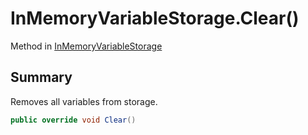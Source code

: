 # InMemoryVariableStorage.Clear()

Method in [InMemoryVariableStorage](api/csharp/yarn.unity.inmemoryvariablestorage.md)

## Summary


Removes all variables from storage.


```csharp
public override void Clear()
```


